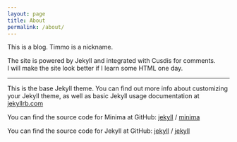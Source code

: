 ```yaml
---
layout: page
title: About
permalink: /about/
---
```


This is a blog.
Timmo is a nickname.

The site is powered by Jekyll and integrated with Cusdis for comments.  
I will make the site look better if I learn some HTML one day.
  
----------------------------------------------------------------------------------------

This is the base Jekyll theme. You can find out more info about customizing your Jekyll theme, as well as basic Jekyll usage documentation at [jekyllrb.com](https://jekyllrb.com/)

You can find the source code for Minima at GitHub:
[jekyll][jekyll-organization] /
[minima](https://github.com/jekyll/minima)

You can find the source code for Jekyll at GitHub:
[jekyll][jekyll-organization] /
[jekyll](https://github.com/jekyll/jekyll)


[jekyll-organization]: https://github.com/jekyll
